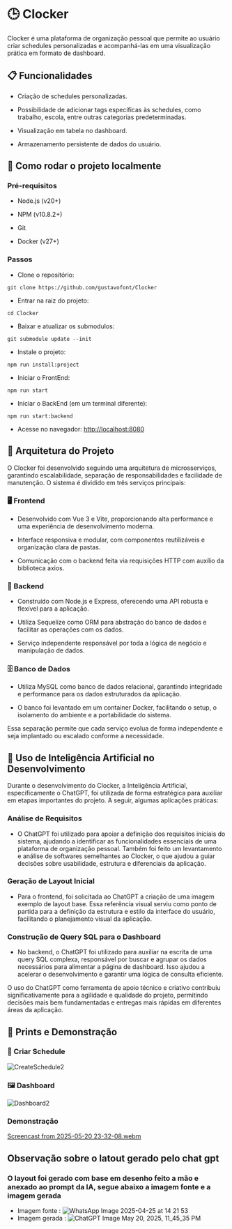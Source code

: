 # 🕒 Clocker
Clocker é uma plataforma de organização pessoal que permite ao usuário criar schedules personalizadas e acompanhá-las em uma visualização prática em formato de dashboard.

## 📋 Funcionalidades
 - Criação de schedules personalizadas.

 - Possibilidade de adicionar tags específicas às schedules, como trabalho, escola, entre outras categorias predeterminadas.

 - Visualização em tabela no dashboard.

 - Armazenamento persistente de dados do usuário.

## 🚀 Como rodar o projeto localmente
### Pré-requisitos

 - Node.js (v20+)

 - NPM (v10.8.2+)

 - Git

 - Docker (v27+)

### Passos
 - Clone o repositório:

```
git clone https://github.com/gustavofont/Clocker
```
 - Entrar na raiz do projeto:
```
cd Clocker
```
 - Baixar e atualizar os submodulos:
```
git submodule update --init
```
 - Instale o projeto:
```
npm run install:project
```
 - Iniciar o FrontEnd:
```
npm run start
```
 - Iniciar o BackEnd (em um terminal diferente):
```
npm run start:backend
```
 - Acesse no navegador:
[http://localhost:8080](http://localhost:8080)
## 🧱 Arquitetura do Projeto
O Clocker foi desenvolvido seguindo uma arquitetura de microsserviços, garantindo escalabilidade, separação de responsabilidades e facilidade de manutenção. O sistema é dividido em três serviços principais:

### 🖥️ Frontend
 - Desenvolvido com Vue 3 e Vite, proporcionando alta performance e uma experiência de desenvolvimento moderna.

 - Interface responsiva e modular, com componentes reutilizáveis e organização clara de pastas.

 - Comunicação com o backend feita via requisições HTTP com auxílio da biblioteca axios.

### 🔧 Backend
 - Construído com Node.js e Express, oferecendo uma API robusta e flexível para a aplicação.

 - Utiliza Sequelize como ORM para abstração do banco de dados e facilitar as operações com os dados.

 - Serviço independente responsável por toda a lógica de negócio e manipulação de dados.

### 🗄 Banco de Dados
 - Utiliza MySQL como banco de dados relacional, garantindo integridade e performance para os dados estruturados da aplicação.

 - O banco foi levantado em um container Docker, facilitando o setup, o isolamento do ambiente e a portabilidade do sistema.

Essa separação permite que cada serviço evolua de forma independente e seja implantado ou escalado conforme a necessidade.

## 🤖 Uso de Inteligência Artificial no Desenvolvimento
Durante o desenvolvimento do Clocker, a Inteligência Artificial, especificamente o ChatGPT, foi utilizada de forma estratégica para auxiliar em etapas importantes do projeto. A seguir, algumas aplicações práticas:

### Análise de Requisitos
 - O ChatGPT foi utilizado para apoiar a definição dos requisitos iniciais do sistema, ajudando a identificar as funcionalidades essenciais de uma plataforma de organização pessoal. Também foi feito um levantamento e análise de softwares semelhantes ao Clocker, o que ajudou a guiar decisões sobre usabilidade, estrutura e diferenciais da aplicação.

### Geração de Layout Inicial
 - Para o frontend, foi solicitada ao ChatGPT a criação de uma imagem exemplo de layout base. Essa referência visual serviu como ponto de partida para a definição da estrutura e estilo da interface do usuário, facilitando o planejamento visual da aplicação.

### Construção de Query SQL para o Dashboard
 - No backend, o ChatGPT foi utilizado para auxiliar na escrita de uma query SQL complexa, responsável por buscar e agrupar os dados necessários para alimentar a página de dashboard. Isso ajudou a acelerar o desenvolvimento e garantir uma lógica de consulta eficiente.

O uso do ChatGPT como ferramenta de apoio técnico e criativo contribuiu significativamente para a agilidade e qualidade do projeto, permitindo decisões mais bem fundamentadas e entregas mais rápidas em diferentes áreas da aplicação.

## 📸 Prints e Demonstração

### 📅 Criar Schedule

![CreateSchedule2](https://github.com/user-attachments/assets/1bfb946b-4cfb-4c0f-8a9a-47ae54effffb)

### 🖼 Dashboard

![Dashboard2](https://github.com/user-attachments/assets/4786d3ab-e6a3-46d6-a177-35fa19369cf7)

### Demonstração

[Screencast from 2025-05-20 23-32-08.webm](https://github.com/user-attachments/assets/45ffe070-1800-482b-a341-05defd146c6b)

## Observação sobre o latout gerado pelo chat gpt
 ### O layout foi gerado com base em desenho feito a mão e anexado ao prompt da IA, segue abaixo a imagem fonte e a imagem gerada
 - Imagem fonte : ![WhatsApp Image 2025-04-25 at 14 21 53](https://github.com/user-attachments/assets/733ae8ed-efb6-49bd-8e5b-d89b1eda1aa8)
 - Imagem gerada : ![ChatGPT Image May 20, 2025, 11_45_35 PM](https://github.com/user-attachments/assets/c7c74568-e388-411a-8172-88a23c8f293e)
